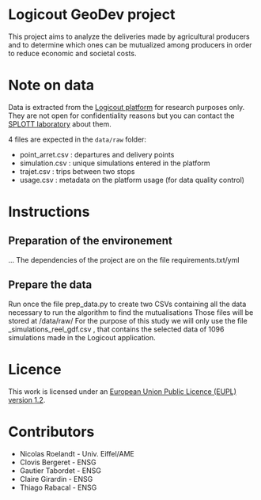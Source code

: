 # Logicout GeoDev project

This project aims to analyze the deliveries made by agricultural producers 
and to determine which ones can be mutualized among producers in order to 
reduce economic and societal costs.

# Note on data

Data is extracted from the [Logicout platform](https://www.logicout.fr/couts/) for research purposes only. 
They are not open for confidentiality reasons but you can contact the [SPLOTT laboratory](https://splott.univ-gustave-eiffel.fr/contacter-le-labo) about them.

4 files are expected in the `data/raw` folder:

- point_arret.csv : departures and delivery points
- simulation.csv : unique simulations entered in the platform
- trajet.csv : trips between two stops
- usage.csv : metadata on the platform usage (for data quality control)

# Instructions
## Preparation of the environement
... The dependencies of the project are on the file requirements.txt/yml

## Prepare the data
Run once the file prep_data.py to create two CSVs containing all the data necessary to run the algorithm to find the mutualisations
Those  files will be stored at  /data/raw/
For the purpose of this study we will only use the file _simulations_reel_gdf.csv , that contains the selected data of 1096 simulations made in the Logicout application.

# Licence 

This work is licensed under an 
<a rel="license" href="https://joinup.ec.europa.eu/collection/eupl/eupl-text-eupl-12">
European Union Public Licence (EUPL) version 1.2</a>.

# Contributors

- Nicolas Roelandt - Univ. Eiffel/AME
- Clovis Bergeret - ENSG
- Gautier Tabordet - ENSG
- Claire Girardin - ENSG
- Thiago Rabacal - ENSG
